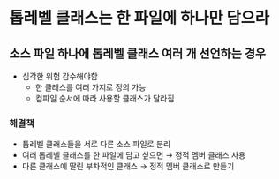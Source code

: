# 톱레벨 클래스는 한 파일에 하나만 담으라

## 소스 파일 하나에 톱레벨 클래스 여러 개 선언하는 경우

- 심각한 위험 감수해야함
    - 한 클래스를 여러 가지로 정의 가능
    - 컴파일 순서에 따라 사용할 클래스가 달라짐

### 해결책

- 톱레벨 클래스들을 서로 다른 소스 파일로 분리
- 여러 톱레벨 클래스를 한 파일에 담고 싶으면 → 정적 멤버 클래스 사용
- 다른 클래스에 딸린 부차적인 클래스 → 정적 멤버 클래스로 만들기
